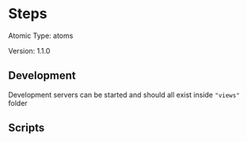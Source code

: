 # Steps

Atomic Type: atoms

Version: 1.1.0

## Development

Development servers can be started and should all exist inside `"views"` folder

## Scripts
